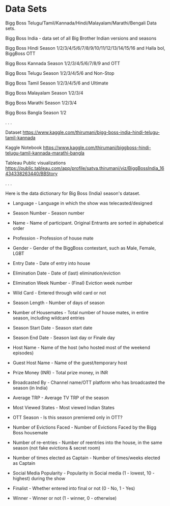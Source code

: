 # Data Sets
Bigg Boss Telugu/Tamil/Kannada/Hindi/Malayalam/Marathi/Bengali Data sets.

Bigg Boss India - data set of all Big Brother Indian versions and seasons


Bigg Boss Hindi Season 1/2/3/4/5/6/7/8/9/10/11/12/13/14/15/16 and Halla bol, BiggBoss OTT

Bigg Boss Kannada Season 1/2/3/4/5/6/7/8/9 and OTT

Bigg Boss Telugu Season 1/2/3/4/5/6 and Non-Stop

Bigg Boss Tamil Season 1/2/3/4/5/6 and Ultimate

Bigg Boss Malayalam Season 1/2/3/4

Bigg Boss Marathi Season 1/2/3/4

Bigg Boss Bangla Season 1/2

  . . .

Dataset https://www.kaggle.com/thirumani/bigg-boss-india-hindi-telugu-tamil-kannada

Kaggle Notebook https://www.kaggle.com/thirumani/biggboss-hindi-telugu-tamil-kannada-marathi-bangla

Tableau Public visualizations https://public.tableau.com/app/profile/satya.thirumani/viz/BiggBossIndia_16434338263440/BBStory

  . . .

Here is the data dictionary for Big Boss (India) season's dataset.

- Language - Language in which the show was telecasted/designed

- Season Number - Season number

- Name - Name of participant. Original Entrants are sorted in alphabetical order

- Profession - Profession of house mate

- Gender - Gender of the BiggBoss contestant, such as Male, Female, LGBT

- Entry Date - Date of entry into house

- Elimination Date - Date of (last) elimination/eviction

- Elimination Week Number - (Final) Eviction week number

- Wild Card - Entered through wild card or not

- Season Length - Number of days of season

- Number of Housemates - Total number of house mates, in entire season, including wildcard entries

- Season Start Date - Season start date

- Season End Date - Season last day or Finale day

- Host Name - Name of the host (who hosted most of the weekend episodes)

- Guest Host Name - Name of the guest/temporary host

- Prize Money (INR) - Total prize money, in INR

- Broadcasted By - Channel name/OTT platform who has broadcasted the season (in India)

- Average TRP - Average TV TRP of the season

- Most Viewed States - Most viewed Indian States

- OTT Season - Is this season premiered only in OTT?

- Number of Evictions Faced - Number of Evictions Faced by the Bigg Boss housemate

- Number of re-entries - Number of reentries into the house, in the same season (not fake evictions & secret room)

- Number of times elected as Captain - Number of times/weeks elected as Captain

- Social Media Popularity - Popularity in Social media (1 - lowest, 10 - highest) during the show

- Finalist - Whether entered into final or not (0 - No, 1 - Yes)

- Winner - Winner or not (1 - winner, 0 - otherwise)
